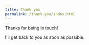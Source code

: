 ```yaml
---
title: Thank you
permalink: /thank-you/index.html
---
```

Thanks for being in touch!

I'll get back to you as soon as possible.